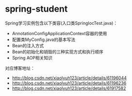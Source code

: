 # spring-student
Spring学习实例包含以下类容(入口类SpringIocTest.java)：

+ AnnotationConfigApplicationContext容器的使用
+ 配置类MyConfig.java的基本写法
+ Bean的注入方式
+ Bean的初始化和销毁的三种实现方式和执行顺序
+ Spring AOP相关知识

对应博客地址：
+ http://blog.csdn.net/xiaolyuh123/article/details/61196044
+ http://blog.csdn.net/xiaolyuh123/article/details/61196236
+ http://blog.csdn.net/xiaolyuh123/article/details/61917582

